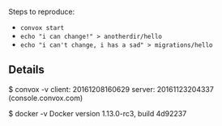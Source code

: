 
Steps to reproduce:

- `convox start`
- `echo "i can change!" > anotherdir/hello`
- `echo "i can't change, i has a sad" > migrations/hello`


## Details

$ convox -v
client: 20161208160629
server: 20161123204337 (console.convox.com)

$ docker -v
Docker version 1.13.0-rc3, build 4d92237
